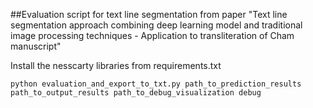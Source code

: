 ##Evaluation script for text line segmentation from paper "Text line segmentation approach combining deep learning model and traditional image processing techniques - Application to transliteration of Cham manuscript"

Install the nesscarty libraries from requirements.txt


```
python evaluation_and_export_to_txt.py path_to_prediction_results path_to_output_results path_to_debug_visualization debug
```
